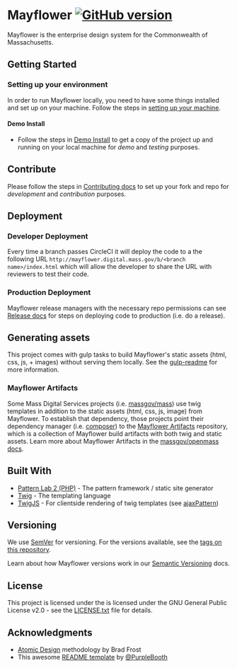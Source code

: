 # Mayflower [![GitHub version](https://badge.fury.io/gh/massgov%2Fmayflower.svg)](https://badge.fury.io/gh/massgov%2Fmayflower)
Mayflower is the enterprise design system for the Commonwealth of Massachusetts.

## Getting Started

### Setting up your environment

In order to run Mayflower locally, you need to have some things installed and set up on your machine.  Follow the steps in [setting up your machine](docs/machine-setup.md).

#### Demo Install
- Follow the steps in [Demo Install](docs/demo-install.md) to get a copy of the project up and running on your local machine for *demo* and *testing* purposes.

## Contribute

Please follow the steps in [Contributing docs](.github/CONTRIBUTING.md) to set up your fork and repo for *development* and *contribution* purposes.

## Deployment

### Developer Deployment

Every time a branch passes CircleCI it will deploy the code to a the following URL `http://mayflower.digital.mass.gov/b/<branch name>/index.html` which will allow the developer to share the URL with reviewers to test their code.

### Production Deployment

Mayflower release managers with the necessary repo permissions can see [Release docs](docs/release.md) for steps on deploying code to production (i.e. do a release).

## Generating assets

This project comes with gulp tasks to build Mayflower's static assets (html, css, js, + images) without serving them locally.  See the [gulp-readme](styleguide/tools/gulp/gulp-readme.md) for more information.

### Mayflower Artifacts
Some Mass Digital Services projects (i.e. [massgov/mass](https://github.com/massgov/mass)) use twig templates in addition to the static assets (html, css, js, image) from Mayflower.  To establish that dependency, those projects point their dependency manager (i.e. [composer](https://getcomposer.org/doc/00-intro.md)) to the [Mayflower Artifacts](https://github.com/massgov/mayflower-artifacts) repository, which is a collection of Mayflower build artifacts with both twig and static assets.  Learn more about Mayflower Artifacts in the [massgov/openmass docs](https://github.com/massgov/openmass/blob/master/docs/Mayflower.md#mayflower-artifacts).

## Built With

* [Pattern Lab 2 (PHP)](http://patternlab.io/docs/index.html) - The pattern framework / static site generator
* [Twig](https://twig.sensiolabs.org/) - The templating language
* [TwigJS](https://github.com/twigjs/twig.js/wiki) - For clientside rendering of twig templates (see [ajaxPattern](styleguide/source/_patterns/03-organisms/by-template/ajax-pattern.md))

## Versioning

We use [SemVer](http://semver.org/) for versioning. For the versions available, see the [tags on this repository](https://github.com/massgov/mayflower/tags).

Learn about how Mayflower versions work in our [Semantic Versioning](/docs/for-developers/versioning.md) docs.

## License

This project is licensed under the is licensed under the GNU General Public License v2.0 - see the [LICENSE.txt](LICENSE.txt) file for details.

## Acknowledgments

* [Atomic Design](http://atomicdesign.bradfrost.com/chapter-2/) methodology by Brad Frost
* This awesome [README template](https://gist.github.com/PurpleBooth/109311bb0361f32d87a2) by [@PurpleBooth](https://gist.github.com/PurpleBooth)
